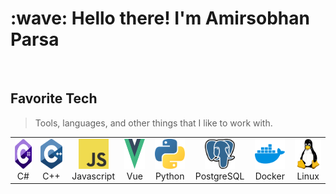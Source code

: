 <h1 align="left" id="macropower-title">:wave: Hello there! I'm Amirsobhan Parsa</h1>
<br>
<h2 align="left" id="macropower-tech">Favorite Tech</h2>

> Tools, languages, and other things that I like to work with.

<table>
  <tr>
    <td align="center" width="96">
      <a href="#macropower-tech">
        <img src="./c--4.svg" width="48" height="48" alt="CSharp" />
      </a>
      <br>C#
    </td>
    <td align="center" width="96">
      <a href="#macropower-tech">
        <img src="./c.svg" width="48" height="48" alt="CPlusPlus" />
      </a>
      <br>C++
    </td>
    <td align="center" width="96">
      <a href="#macropower-tech">
        <img src="./logo-javascript.svg" width="48" height="48" alt="Javascript" />
      </a>
      <br>Javascript
    </td>
    <td align="center" width="96">
      <a href="#macropower-tech">
        <img src="./vue-9.svg" width="48" height="48" alt="Vue" />
      </a>
      <br>Vue
    </td>
    <td align="center" width="96">
      <a href="#macropower-tech" >
        <img src="./python-5.svg" width="48" height="48" alt="Python" />
      </a>
      <br>Python
    </td>
    <td align="center" width="96"> 
      <a href="#macropower-tech" >
        <img src="./postgresql.svg" width="48" height="48" alt="PostgreSQL" />
      </a>
      <br>PostgreSQL
    </td>
    <td align="center"  width="96">
      <a href="#macropower-tech">
        <img src="./docker-4.svg" width="48" height="48" alt="Docker" />
      </a>
      <br>Docker
    </td>
    <td align="center" width="96">
      <a href="#macropower-tech" >
        <img src="./linux-icon.svg" width="48" height="48" alt="Linux" />
      </a>
      <br>Linux
    </td>
  </tr>
</table>
